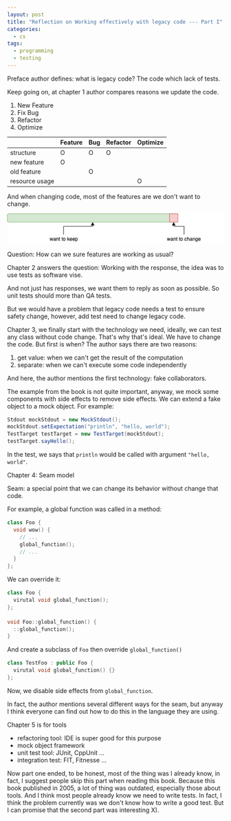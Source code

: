 ```yaml
---
layout: post
title: "Reflection on Working effectively with legacy code --- Part I"
categories:
  - cs
tags:
  - programming
  - testing
---
```


Preface author defines: what is legacy code? The code which lack of tests.

Keep going on, at chapter 1 author compares reasons we update the code.

1. New Feature
2. Fix Bug
3. Refactor
4. Optimize

|                | Feature | Bug | Refactor | Optimize |
| -------------- | ------- | --- | -------- | -------- |
| structure      | O       | O   | O        |          |
| new feature    | O       |     |          |          |
| old feature    |         | O   |          |          |
| resource usage |         |     |          | O        |

And when changing code, most of the features are we don't want to change.

![](/assets/images/working-effectively-with-legacy-code/figure1.png)

Question: How can we sure features are working as usual?

Chapter 2 answers the question: Working with the response, the idea was to use tests as software vise.

And not just has responses, we want them to reply as soon as possible. So unit tests should more than QA tests.

But we would have a problem that legacy code needs a test to ensure safety change, however, add test need to change legacy code.

Chapter 3, we finally start with the technology we need, ideally, we can test any class without code change. That's why that's ideal. We have to change the code. But first is when? The author says there are two reasons:

1. get value: when we can't get the result of the computation
2. separate: when we can't execute some code independently

And here, the author mentions the first technology: fake collaborators.

The example from the book is not quite important, anyway, we mock some components with side effects to remove side effects. We can extend a fake object to a mock object. For example:

```java
Stdout mockStdout = new MockStdout();
mockStdout.setExpectation("println", "hello, world");
TestTarget testTarget = new TestTarget(mockStdout);
testTarget.sayHello();
```

In the test, we says that `println` would be called with argument `"hello, world"`.

Chapter 4: Seam model

Seam: a special point that we can change its behavior without change that code.

For example, a global function was called in a method:

```cpp
class Foo {
  void wow() {
    // ...
    global_function();
    // ...
  }
};
```

We can override it:

```cpp
class Foo {
  virutal void global_function();
};

void Foo::global_function() {
  ::global_function();
}
```

And create a subclass of `Foo` then override `global_function()`

```cpp
class TestFoo : public Foo {
  virutal void global_function() {}
};
```

Now, we disable side effects from `global_function`.

In fact, the author mentions several different ways for the seam, but anyway I think everyone can find out how to do this in the language they are using.

Chapter 5 is for tools

- refactoring tool: IDE is super good for this purpose
- mock object framework
- unit test tool: JUnit, CppUnit ...
- integration test: FIT, Fitnesse ...

Now part one ended, to be honest, most of the thing was I already know, in fact, I suggest people skip this part when reading this book. Because this book published in 2005, a lot of thing was outdated, especially those about tools. And I think most people already know we need to write tests. In fact, I think the problem currently was we don't know how to write a good test. But I can promise that the second part was interesting X).
